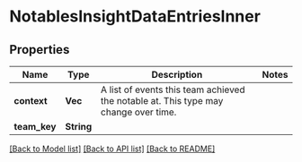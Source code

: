 # NotablesInsightDataEntriesInner

## Properties

Name | Type | Description | Notes
------------ | ------------- | ------------- | -------------
**context** | **Vec<String>** | A list of events this team achieved the notable at. This type may change over time. | 
**team_key** | **String** |  | 

[[Back to Model list]](../README.md#documentation-for-models) [[Back to API list]](../README.md#documentation-for-api-endpoints) [[Back to README]](../README.md)



